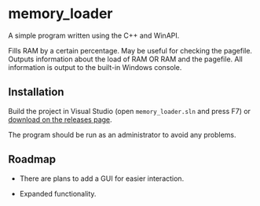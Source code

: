 # memory_loader

A simple program written using the С++ and WinAPI.

Fills RAM by a certain percentage. May be useful for checking the pagefile. Outputs information about the load of RAM OR RAM and the pagefile. All information is output to the built-in Windows console.

## Installation

Build the project in Visual Studio (open `memory_loader.sln` and press F7) or [download on the releases page](https://github.com/0xMINER/memory-loader/releases/tag/beta).

The program should be run as an administrator to avoid any problems.

## Roadmap

* There are plans to add a GUI for easier interaction.

* Expanded functionality.

